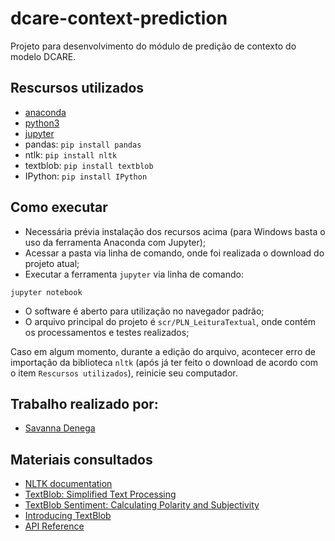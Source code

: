 # dcare-context-prediction
Projeto para desenvolvimento do módulo de predição de contexto do modelo DCARE.

## Rescursos utilizados
- [anaconda](https://www.anaconda.com/distribution/)
- [python3](https://www.python.org/downloads/)
- [jupyter](https://jupyter.org/install)
- pandas: `pip install pandas`
- ntlk: `pip install nltk`
- textblob: `pip install textblob`
- IPython: `pip install IPython`

## Como executar
- Necessária prévia instalação dos recursos acima (para Windows basta o uso da ferramenta Anaconda com Jupyter);
- Acessar a pasta via linha de comando, onde foi realizada o download do projeto atual;
- Executar a ferramenta `jupyter` via linha de comando:

``jupyter notebook``

- O software é aberto para utilização no navegador padrão;
- O arquivo principal do projeto é `scr/PLN_LeituraTextual`, onde contém os processamentos e testes realizados;

Caso em algum momento, durante a edição do arquivo, acontecer erro de importação da biblioteca `nltk` (após já ter feito o download de acordo com o item `Rescursos utilizados`), reinicie seu computador.

## Trabalho realizado por:
- [Savanna Denega](https://github.com/savannadenega)

## Materiais consultados
- [NLTK documentation](https://www.nltk.org)
- [TextBlob: Simplified Text Processing](https://textblob.readthedocs.io/en/dev/)
- [TextBlob Sentiment: Calculating Polarity and Subjectivity](https://planspace.org/20150607-textblob_sentiment/)
- [Introducing TextBlob](https://towardsdatascience.com/having-fun-with-textblob-7e9eed783d3f)
- [API Reference](https://textblob.readthedocs.io/en/dev/api_reference.html#textblob.blob.Sentence)

